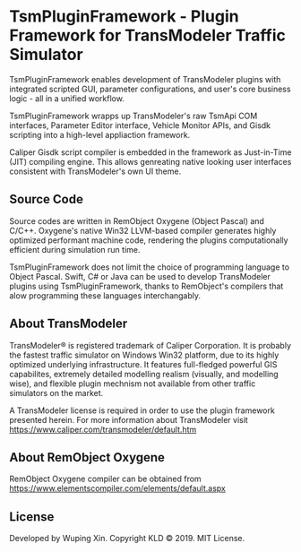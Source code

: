 # TsmPluginFramework - Plugin Framework for TransModeler Traffic Simulator

TsmPluginFramework enables development of TransModeler plugins with integrated scripted GUI, parameter configurations, and user's core business logic - all in a unified workflow.

TsmPluginFramework wrapps up TransModeler's raw TsmApi COM interfaces, Parameter Editor interface, Vehicle Monitor APIs, and Gisdk scripting into a high-level appliaction framework. 

Caliper Gisdk script compiler is embedded in the framework as Just-in-Time (JIT) compiling engine. This allows genreating native looking user interfaces consistent with TransModeler's own UI theme.

Source Code
--------------
Source codes are written in RemObject Oxygene (Object Pascal) and C/C++.  Oxygene's native Win32 LLVM-based compiler generates highly optimized performant machine code, rendering the plugins computationally efficient during simulation run time.

TsmPluginFramework does not limit the choice of programming language to Object Pascal.  Swift, C# or Java can be used to develop TransModeler plugins using TsmPluginFramework, thanks to RemObject's compilers that alow programming these languages interchangably.

About TransModeler
--------------
TransModeler® is registered trademark of Caliper Corporation. It is probably the fastest traffic simulator on Windows Win32 platform, due to its highly optimized underlying infrastructure. It features full-fledged powerful GIS capabilites, extremely detailed modelling realism (visually, and modelling wise),  and flexible plugin mechnism not available from other traffic simulators on the market. 

A TransModeler license is required in order to use the plugin framework presented herein. For more information about TransModeler visit https://www.caliper.com/transmodeler/default.htm


About RemObject Oxygene
-------------
RemObject Oxygene compiler can be obtained from https://www.elementscompiler.com/elements/default.aspx


License
-------------
Developed by Wuping Xin. Copyright KLD © 2019.  MIT License.

